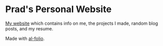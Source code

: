 # Prad's Personal Website

[My website](https://pradr.com) which contains info on me, the projects I made, random blog posts, and my resume.

Made with [al-folio](https://github.com/alshedivat/al-folio).